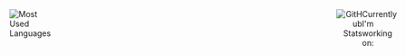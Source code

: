 <div class="container" style="display: flex; flex-direction: row; justify-content: space-between;">

  <div align="left" style="margin-right: 50%;">
    <img src="https://github-readme-stats.vercel.app/api/top-langs/?username=orginux&layout=compact&hide=html&theme=tokyonight" alt="Most Used Languages" />
  </div>

  <div align="right" style="margin-left: 50%;">
    <img src="https://github-readme-stats.vercel.app/api/top-langs/?username=orginux&show_icons=true&count_private=true&theme=tokyonight&show=reviews&hide_rank=false&rank_icon=github" alt="GitHub Stats" />
  </div>

  <hr>

  <p style="margin-top: 0;">Currently I'm working on:</p>
</div>
